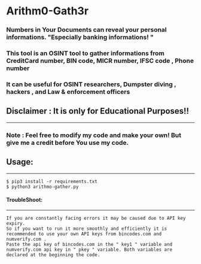# Arithm0-Gath3r
### Numbers in Your Documents can reveal your personal informations. "Especially banking informations! "

### This tool is an OSINT tool to gather informations from CreditCard number, BIN code, MICR number, IFSC code , Phone number

### It can be useful for OSINT researchers, Dumpster diving , hackers , and Law & enforcement officers 


## Disclaimer : It is only for Educational Purposes!!


-----------------------------------------------------------------------------------------------------------------------------------
### Note : Feel free to modify my code and make your own! But give me a credit before You use my code.

## Usage:
------------------------------------------------------------------------------------------------------------------------------
    $ pip3 install -r requirements.txt
    $ python3 arithmo-gather.py

#### TroubleShoot:
-------------------------------------------------------------------------------------------------------------------------------
    If you are constantly facing errors it may be caused due to API key expiry. 
    So if you want to run it more smoothly and efficiently it is recommended to use your own API keys from bincodes.com and numverify.com . 
    Paste the api key of bincodes.com in the " key1 " variable and numverify.com api key in " pkey " variable. Both variables are declared at the beginning the code.
